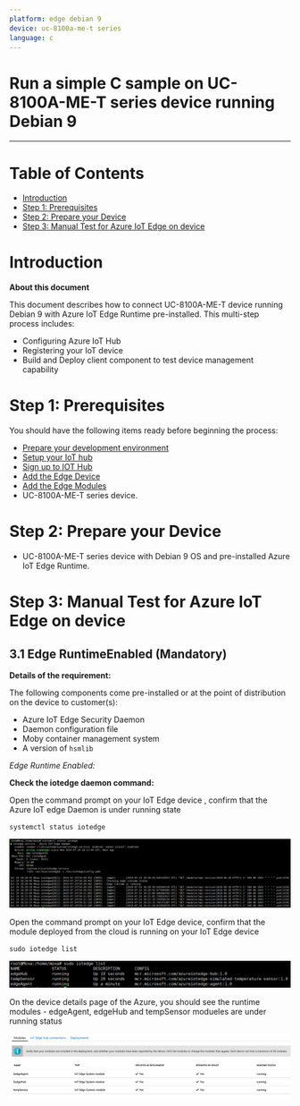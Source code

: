 ```yaml
---
platform: edge debian 9
device: uc-8100a-me-t series
language: c
---
```


Run a simple C sample on UC-8100A-ME-T series device running Debian 9
===
---

# Table of Contents

- [Introduction](#Introduction)
- [Step 1: Prerequisites](#Prerequisites)
- [Step 2: Prepare your Device](#PrepareDevice)
- [Step 3: Manual Test for Azure IoT Edge on device](#Manual)

<a name="Introduction"></a>

# Introduction

**About this document**

This document describes how to connect UC-8100A-ME-T device running Debian 9 with Azure IoT Edge Runtime pre-installed. This multi-step process includes:

-   Configuring Azure IoT Hub
-   Registering your IoT device
-   Build and Deploy client component to test device management capability 

<a name="Prerequisites"></a>

# Step 1: Prerequisites

You should have the following items ready before beginning the process:

-   [Prepare your development environment][setup-devbox-linux]
-   [Setup your IoT hub](https://account.windowsazure.com/signup?offer=ms-azr-0044p)
-   [Sign up to IOT Hub](https://account.windowsazure.com/signup?offer=ms-azr-0044p)
-   [Add the Edge Device](https://docs.microsoft.com/en-us/azure/iot-edge/quickstart-linux)
-   [Add the Edge Modules](https://docs.microsoft.com/en-us/azure/iot-edge/quickstart-linux#deploy-a-module)
-   UC-8100A-ME-T series device.

<a name="PrepareDevice"></a>
# Step 2: Prepare your Device

-   UC-8100A-ME-T series device with Debian 9 OS and pre-installed Azure IoT Edge Runtime.


<a name="Manual"></a>

# Step 3: Manual Test for Azure IoT Edge on device

<a name="Step-3-1-IoTEdgeRunTime"></a>

## 3.1 Edge RuntimeEnabled (Mandatory)

**Details of the requirement:**

The following components come pre-installed or at the point of distribution on the device to customer(s):

-   Azure IoT Edge Security Daemon
-   Daemon configuration file
-   Moby container management system
-   A version of `hsmlib` 

*Edge Runtime Enabled:*

**Check the iotedge daemon command:** 

Open the command prompt on your IoT Edge device , confirm that the Azure IoT edge Daemon is under running state

    systemctl status iotedge

 ![](./media/moxa/Capture.png)

Open the command prompt on your IoT Edge device, confirm that the module deployed from the cloud is running on your IoT Edge device

    sudo iotedge list

 ![](./media/moxa/iotedgedaemon.png) 

On the device details page of the Azure, you should see the runtime modules - edgeAgent, edgeHub and tempSensor modueles are under running status

 ![](./media/moxa/tempSensor.png)

[setup-devbox-linux]: https://github.com/Azure/azure-iot-sdk-c/blob/master/doc/devbox_setup.md
 
